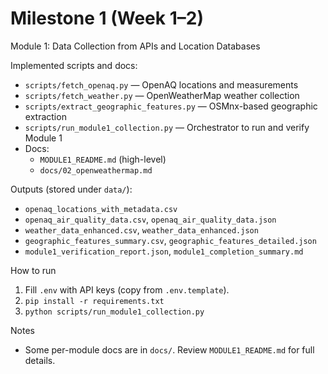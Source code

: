 # Milestone 1 (Week 1–2)

Module 1: Data Collection from APIs and Location Databases

Implemented scripts and docs:

- `scripts/fetch_openaq.py` — OpenAQ locations and measurements
- `scripts/fetch_weather.py` — OpenWeatherMap weather collection
- `scripts/extract_geographic_features.py` — OSMnx-based geographic extraction
- `scripts/run_module1_collection.py` — Orchestrator to run and verify Module 1
- Docs:
  - `MODULE1_README.md` (high-level)
  - `docs/02_openweathermap.md`

Outputs (stored under `data/`):
- `openaq_locations_with_metadata.csv`
- `openaq_air_quality_data.csv`, `openaq_air_quality_data.json`
- `weather_data_enhanced.csv`, `weather_data_enhanced.json`
- `geographic_features_summary.csv`, `geographic_features_detailed.json`
- `module1_verification_report.json`, `module1_completion_summary.md`

How to run

1. Fill `.env` with API keys (copy from `.env.template`).
2. `pip install -r requirements.txt`
3. `python scripts/run_module1_collection.py`

Notes
- Some per-module docs are in `docs/`. Review `MODULE1_README.md` for full details.